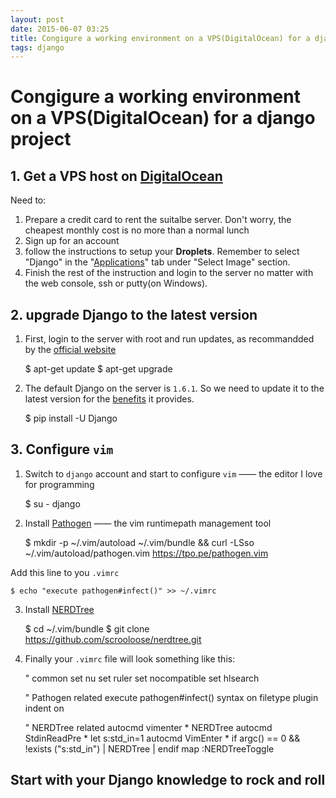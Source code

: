 ```yaml
---
layout: post
date: 2015-06-07 03:25   
title: Congigure a working environment on a VPS(DigitalOcean) for a django project
tags: django
---
```


# Congigure a working environment on a VPS(DigitalOcean) for a django project

## 1. Get a VPS host on [DigitalOcean](https://www.digitalocean.com/?utm_source=adwords&utm_medium=brand_sem&utm_campaign=Brand_Protection&utm_term=digitalocean&adgroup=&matchtype=e&network=g&device=c&position=1t1)

Need to:

1. Prepare a credit card to rent the suitalbe server. Don't worry, the cheapest monthly cost is no more than a normal lunch
2. Sign up for an account
3. follow the instructions to setup your **Droplets**. Remember to select "Django" in the "[Applications](https://cloud.digitalocean.com/droplets/new#applications)" tab under "Select Image" section.
4. Finish the rest of the instruction and login to the server no matter with the web console, ssh or putty(on Windows).

## 2. upgrade Django to the latest version

1. First, login to the server with root and run updates, as recommandded by the [official website](https://www.digitalocean.com/community/tutorials/how-to-install-and-configure-django-with-postgres-nginx-and-gunicorn)

    $ apt-get update
    $ apt-get upgrade 

2. The default Django on the server is `1.6.1`. So we need to update it to the latest version for the [benefits](https://docs.djangoproject.com/en/1.8/howto/upgrade-version/) it provides.

    $ pip install -U Django

## 3. Configure `vim`

1. Switch to `django` account and start to configure `vim` —— the editor I love for programming

    $ su - django

2. Install [Pathogen](https://github.com/tpope/vim-pathogen) —— the vim runtimepath management tool

    $ mkdir -p ~/.vim/autoload ~/.vim/bundle && curl -LSso ~/.vim/autoload/pathogen.vim https://tpo.pe/pathogen.vim 

Add this line to you `.vimrc`

    $ echo "execute pathogen#infect()" >> ~/.vimrc

3. Install [NERDTree](https://github.com/scrooloose/nerdtree)

    $ cd ~/.vim/bundle
    $ git clone https://github.com/scrooloose/nerdtree.git

4. Finally your `.vimrc` file will look something like this:

    " common
    set nu
    set ruler
    set nocompatible
    set hlsearch

    " Pathogen related
    execute pathogen#infect()
    syntax on
    filetype plugin indent on

    " NERDTree related
    autocmd vimenter * NERDTree
    autocmd StdinReadPre * let s:std_in=1
    autocmd VimEnter * if argc() == 0 && !exists
    ("s:std_in") | NERDTree | endif
    map <C-n> :NERDTreeToggle<CR> 

## Start with your Django knowledge to rock and roll
